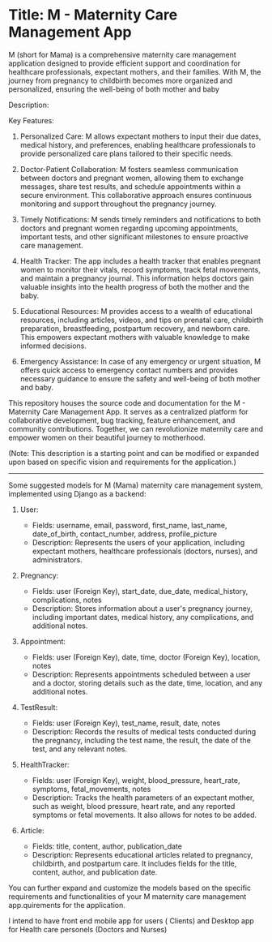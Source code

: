# Title: M - Maternity Care Management App


M (short for Mama) is a comprehensive maternity care management application designed to provide efficient support and coordination for healthcare professionals, expectant mothers, and their families. With M, the journey from pregnancy to childbirth becomes more organized and personalized, ensuring the well-being of both mother and baby


Description: 


Key Features:
1. Personalized Care: M allows expectant mothers to input their due dates, medical history, and preferences, enabling healthcare professionals to provide personalized care plans tailored to their specific needs.

2. Doctor-Patient Collaboration: M fosters seamless communication between doctors and pregnant women, allowing them to exchange messages, share test results, and schedule appointments within a secure environment. This collaborative approach ensures continuous monitoring and support throughout the pregnancy journey.

3. Timely Notifications: M sends timely reminders and notifications to both doctors and pregnant women regarding upcoming appointments, important tests, and other significant milestones to ensure proactive care management.

4. Health Tracker: The app includes a health tracker that enables pregnant women to monitor their vitals, record symptoms, track fetal movements, and maintain a pregnancy journal. This information helps doctors gain valuable insights into the health progress of both the mother and the baby.

5. Educational Resources: M provides access to a wealth of educational resources, including articles, videos, and tips on prenatal care, childbirth preparation, breastfeeding, postpartum recovery, and newborn care. This empowers expectant mothers with valuable knowledge to make informed decisions.

6. Emergency Assistance: In case of any emergency or urgent situation, M offers quick access to emergency contact numbers and provides necessary guidance to ensure the safety and well-being of both mother and baby.

This repository houses the source code and documentation for the M - Maternity Care Management App. It serves as a centralized platform for collaborative development, bug tracking, feature enhancement, and community contributions. Together, we can revolutionize maternity care and empower women on their beautiful journey to motherhood.

(Note: This description is a starting point and can be modified or expanded upon based on specific vision and requirements for the application.)



*******************************************************************************************************************************************************************************************************************************

Some suggested models for M (Mama) maternity care management system, implemented using Django as a backend:

1. User:
   - Fields: username, email, password, first_name, last_name, date_of_birth, contact_number, address, profile_picture
   - Description: Represents the users of your application, including expectant mothers, healthcare professionals (doctors, nurses), and administrators.

2. Pregnancy:
   - Fields: user (Foreign Key), start_date, due_date, medical_history, complications, notes
   - Description: Stores information about a user's pregnancy journey, including important dates, medical history, any complications, and additional notes.

3. Appointment:
   - Fields: user (Foreign Key), date, time, doctor (Foreign Key), location, notes
   - Description: Represents appointments scheduled between a user and a doctor, storing details such as the date, time, location, and any additional notes.

4. TestResult:
   - Fields: user (Foreign Key), test_name, result, date, notes
   - Description: Records the results of medical tests conducted during the pregnancy, including the test name, the result, the date of the test, and any relevant notes.

5. HealthTracker:
   - Fields: user (Foreign Key), weight, blood_pressure, heart_rate, symptoms, fetal_movements, notes
   - Description: Tracks the health parameters of an expectant mother, such as weight, blood pressure, heart rate, and any reported symptoms or fetal movements. It also allows for notes to be added.

6. Article:
   - Fields: title, content, author, publication_date
   - Description: Represents educational articles related to pregnancy, childbirth, and postpartum care. It includes fields for the title, content, author, and publication date.

You can further expand and customize the models based on the specific requirements and functionalities of your M maternity care management app.quirements for the application.

I intend to have front end mobile app for users ( Clients) and Desktop app for Health care personels (Doctors and Nurses)

